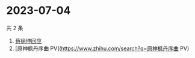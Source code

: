 # 2023-07-04

共 2 条

<!-- BEGIN ZHIHUSEARCH -->
<!-- 最后更新时间 Tue Jul 04 2023 07:07:52 GMT+0800 (China Standard Time) -->
1. [蔡徐坤回应](https://www.zhihu.com/search?q=蔡徐坤回应)
1. [原神枫丹序曲 PV](https://www.zhihu.com/search?q=原神枫丹序曲 PV)
<!-- END ZHIHUSEARCH -->

